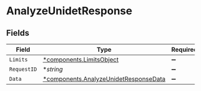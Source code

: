 # AnalyzeUnidetResponse


## Fields

| Field                                                                                         | Type                                                                                          | Required                                                                                      | Description                                                                                   | Example                                                                                       |
| --------------------------------------------------------------------------------------------- | --------------------------------------------------------------------------------------------- | --------------------------------------------------------------------------------------------- | --------------------------------------------------------------------------------------------- | --------------------------------------------------------------------------------------------- |
| `Limits`                                                                                      | [*components.LimitsObject](../../models/components/limitsobject.md)                           | :heavy_minus_sign:                                                                            | N/A                                                                                           |                                                                                               |
| `RequestID`                                                                                   | **string*                                                                                     | :heavy_minus_sign:                                                                            | N/A                                                                                           | 17c3b70c5096df0e77e838323abb7029                                                              |
| `Data`                                                                                        | [*components.AnalyzeUnidetResponseData](../../models/components/analyzeunidetresponsedata.md) | :heavy_minus_sign:                                                                            | N/A                                                                                           |                                                                                               |